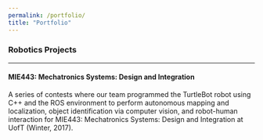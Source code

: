 ```yaml
---
permalink: /portfolio/
title: "Portfolio"
---
```


### Robotics Projects
---

#### MIE443: Mechatronics Systems: Design and Integration
A series of contests where our team programmed the TurtleBot robot using C++ and the ROS environment to perform autonomous mapping and localization, object identification via computer vision, and robot-human interaction for MIE443: Mechatronics Systems: Design and Integration at UofT (Winter, 2017).
